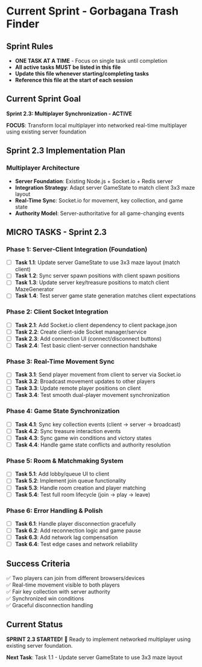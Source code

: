 # Current Sprint - Gorbagana Trash Finder

## Sprint Rules
- **ONE TASK AT A TIME** - Focus on single task until completion
- **All active tasks MUST be listed in this file**
- **Update this file whenever starting/completing tasks**
- **Reference this file at the start of each session**

## Current Sprint Goal
**Sprint 2.3: Multiplayer Synchronization - ACTIVE**

**FOCUS**: Transform local multiplayer into networked real-time multiplayer using existing server foundation

## Sprint 2.3 Implementation Plan

### Multiplayer Architecture
- **Server Foundation**: Existing Node.js + Socket.io + Redis server
- **Integration Strategy**: Adapt server GameState to match client 3x3 maze layout
- **Real-Time Sync**: Socket.io for movement, key collection, and game state
- **Authority Model**: Server-authoritative for all game-changing events

## MICRO TASKS - Sprint 2.3

### Phase 1: Server-Client Integration (Foundation)
- [ ] **Task 1.1**: Update server GameState to use 3x3 maze layout (match client)
- [ ] **Task 1.2**: Sync server spawn positions with client spawn positions  
- [ ] **Task 1.3**: Update server key/treasure positions to match client MazeGenerator
- [ ] **Task 1.4**: Test server game state generation matches client expectations

### Phase 2: Client Socket Integration
- [ ] **Task 2.1**: Add Socket.io client dependency to client package.json
- [ ] **Task 2.2**: Create client-side Socket manager/service
- [ ] **Task 2.3**: Add connection UI (connect/disconnect buttons)
- [ ] **Task 2.4**: Test basic client-server connection handshake

### Phase 3: Real-Time Movement Sync
- [ ] **Task 3.1**: Send player movement from client to server via Socket.io
- [ ] **Task 3.2**: Broadcast movement updates to other players
- [ ] **Task 3.3**: Update remote player positions on client
- [ ] **Task 3.4**: Test smooth dual-player movement synchronization

### Phase 4: Game State Synchronization
- [ ] **Task 4.1**: Sync key collection events (client → server → broadcast)
- [ ] **Task 4.2**: Sync treasure interaction events 
- [ ] **Task 4.3**: Sync game win conditions and victory states
- [ ] **Task 4.4**: Handle game state conflicts and authority resolution

### Phase 5: Room & Matchmaking System
- [ ] **Task 5.1**: Add lobby/queue UI to client
- [ ] **Task 5.2**: Implement join queue functionality
- [ ] **Task 5.3**: Handle room creation and player matching
- [ ] **Task 5.4**: Test full room lifecycle (join → play → leave)

### Phase 6: Error Handling & Polish
- [ ] **Task 6.1**: Handle player disconnection gracefully  
- [ ] **Task 6.2**: Add reconnection logic and game pause
- [ ] **Task 6.3**: Add network lag compensation
- [ ] **Task 6.4**: Test edge cases and network reliability

## Success Criteria
✅ Two players can join from different browsers/devices  
✅ Real-time movement visible to both players  
✅ Fair key collection with server authority  
✅ Synchronized win conditions  
✅ Graceful disconnection handling  

## Current Status
**SPRINT 2.3 STARTED!** 🚀 Ready to implement networked multiplayer using existing server foundation.

**Next Task**: Task 1.1 - Update server GameState to use 3x3 maze layout

